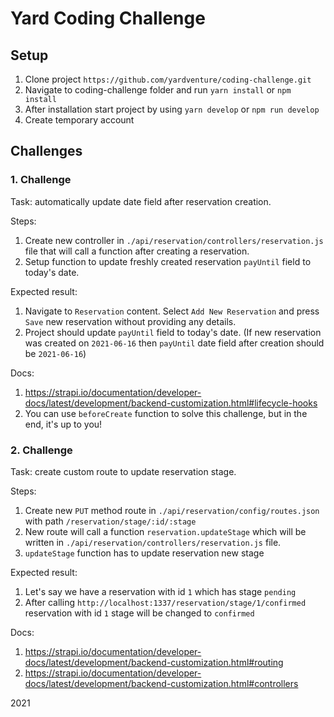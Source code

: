 # Yard Coding Challenge

## Setup

1. Clone project `https://github.com/yardventure/coding-challenge.git`
2. Navigate to coding-challenge folder and run `yarn install` or `npm install`
3. After installation start project by using `yarn develop` or `npm run develop`
4. Create temporary account

## Challenges

### 1. Challenge

Task: automatically update date field after reservation creation.

Steps:
1. Create new controller in `./api/reservation/controllers/reservation.js` file that will call a function after creating a reservation.
2. Setup function to update freshly created reservation `payUntil` field to today's date.

Expected result:
1. Navigate to `Reservation` content. Select `Add New Reservation` and press `Save` new reservation without providing any details.
2. Project should update `payUntil` field to today's date. (If new reservation was created on `2021-06-16` then `payUntil` date field after creation should be `2021-06-16`)

Docs:
1. https://strapi.io/documentation/developer-docs/latest/development/backend-customization.html#lifecycle-hooks
2. You can use `beforeCreate` function to solve this challenge, but in the end, it's up to you!


### 2. Challenge

Task: create custom route to update reservation stage.

Steps:
1. Create new `PUT` method route in `./api/reservation/config/routes.json` with path `/reservation/stage/:id/:stage`
2. New route will call a function `reservation.updateStage` which will be written in `./api/reservation/controllers/reservation.js` file.
3. `updateStage` function has to update reservation new stage

Expected result:
1. Let's say we have a reservation with id `1` which has stage `pending`
2. After calling `http://localhost:1337/reservation/stage/1/confirmed` reservation with id `1` stage will be changed to `confirmed`

Docs:
1. https://strapi.io/documentation/developer-docs/latest/development/backend-customization.html#routing
2. https://strapi.io/documentation/developer-docs/latest/development/backend-customization.html#controllers

2021

